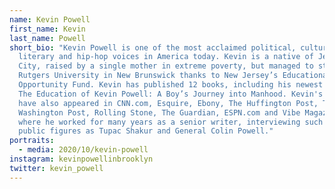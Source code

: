 ```yaml
---
name: Kevin Powell
first_name: Kevin
last_name: Powell
short_bio: "Kevin Powell is one of the most acclaimed political, cultural,
  literary and hip-hop voices in America today. Kevin is a native of Jersey
  City, raised by a single mother in extreme poverty, but managed to study at
  Rutgers University in New Brunswick thanks to New Jersey’s Educational
  Opportunity Fund. Kevin has published 12 books, including his newest title,
  The Education of Kevin Powell: A Boy’s Journey into Manhood. Kevin's writings
  have also appeared in CNN.com, Esquire, Ebony, The Huffington Post, The
  Washington Post, Rolling Stone, The Guardian, ESPN.com and Vibe Magazine,
  where he worked for many years as a senior writer, interviewing such diverse
  public figures as Tupac Shakur and General Colin Powell."
portraits:
  - media: 2020/10/kevin-powell
instagram: kevinpowellinbrooklyn
twitter: kevin_powell
---
```

